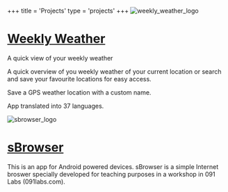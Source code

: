 +++
title = 'Projects'
type = 'projects'
+++
![weekly_weather_logo](images/weekly_weather_logo.webp)

# [Weekly Weather](https://github.com/codeskraps/Weekly-Weather)

A quick view of your weekly weather

A quick overview of you weekly weather of your current location or search and save your favourite locations for easy access.

Save a GPS weather location with a custom name.

App translated into 37 languages.

![sbrowser_logo](images/sbrowser_logo.webp)

# [sBrowser](https://github.com/codeskraps/sBrowser)

This is an app for Android powered devices. sBrowser is a simple Internet broswer specially developed for teaching purposes in a workshop in 091 Labs (091labs.com).
